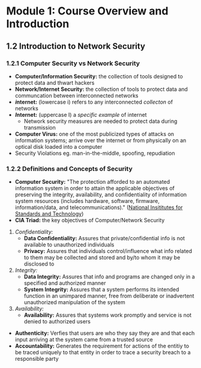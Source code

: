 # Module 1: Course Overview and Introduction
## 1.2 Introduction to Network Security
### 1.2.1 Computer Security vs Network Security
* **Computer/Information Security:** the collection of tools designed to protect data and thwart hackers
* **Network/Internet Security:** the collection of tools to protect data and communcation between interconnected networks
* ***i*nternet:** (lowercase i) refers to any interconnected *collecton* of networks
* ***I*nternet:** (uppercase I) a *specific example* of internet
    * Network security measures are needed to protect data during transmission
* **Computer Virus:** one of the most publicized types of attacks on information systems; arrive over the internet or from physically on an optical disk loaded into a computer
* Security Violations eg. man-in-the-middle, spoofing, repudiation
### 1.2.2 Definitions and Concepts of Security
* **Computer Security:** "The protection afforded to an automated information system in order to attain the applicable objectives of preserving the integrity, availability, and confidentiality of information system resources (includes hardware, software, firmware, information/data, and telecommunications)." ([National Insititutes for Standards and Technology](http://www.nist.gov/))
* **CIA Triad:** the key objectives of Computer/Network Security
1. *Confidentiality:*
    * **Data Confidentiality:** Assures that private/confidential info is not available to unauthorized individuals
    * **Privacy:** Assures that individuals control/influence what info related to them may be collected and stored and by/to whom it may be disclosed to
2. *Integrity:*
    * **Data Integrity:** Assures that info and programs are changed only in a specified and authorized manner
    * **System Integrity:** Assures that a system performs its intended function in an unimpared manner, free from deliberate or inadvertent unauthorized manipulation of the system
3. *Availability:*
    * **Availability:** Assures that systems work promptly and service is not denied to authorized users
* **Authenticity:** Verfies that users are who they say they are and that each input arriving at the system came from a trusted source
* **Accountability:** Generates the requirement for actions of the entitiy to be traced uniquely to that entity in order to trace a security breach to a responsible party
